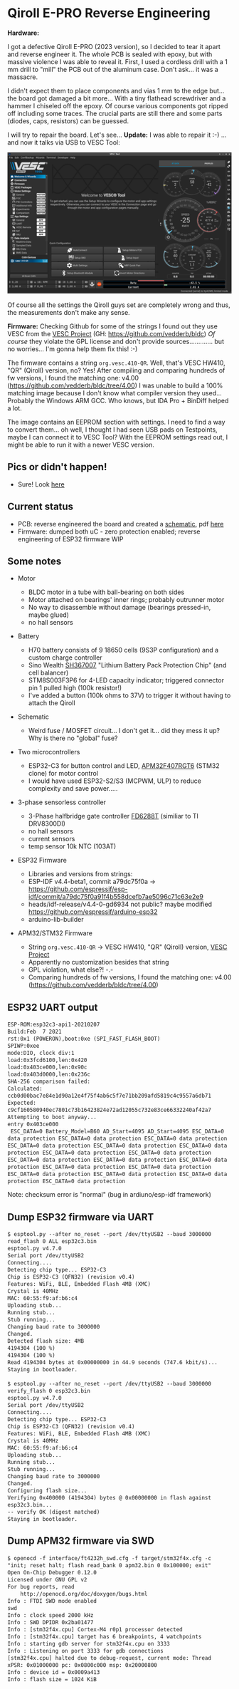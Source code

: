 # Qiroll E-PRO Reverse Engineering

**Hardware:**

I got a defective Qiroll E-PRO (2023 version), so I decided to tear it apart and reverse engineer it.
The whole PCB is sealed with epoxy, but with massive violence I was able to reveal it.
First, I used a cordless drill with a 1 mm drill to "mill" the PCB out of the aluminum case. Don't ask... it was a massacre.

I didn't expect them to place components and vias 1 mm to the edge but... the board got damaged a bit more...
With a tiny flathead screwdriver and a hammer I chiseled off the epoxy. Of course various components got ripped off including some traces.
The crucial parts are still there and some parts (diodes, caps, resistors) can be guessed.

I will try to repair the board. Let's see... **Update:** I was able to repair it :-) ... and now it talks via USB to VESC Tool:

![Qiroll connected to VESC Tool](images/vesctool.png)

Of course all the settings the Qiroll guys set are completely wrong and thus, the measurements don't make any sense.

**Firmware:**
Checking Github for some of the strings I found out they use VESC from the [VESC Project][VESCProject] (GH: https://github.com/vedderb/bldc)
*Of course* they violate the GPL license and don't provide sources............. but no worries... I'm gonna help them fix this! :-)

The firmware contains a string `org.vesc.410-QR`. Well, that's VESC HW410, "QR" (Qiroll) version, no? Yes!
After compiling and comparing hundreds of fw versions, I found the matching one: v4.00 (https://github.com/vedderb/bldc/tree/4.00)
I was unable to build a 100% matching image because I don't know what compiler version they used... Probably the Windows ARM GCC. Who knows, but IDA Pro + BinDiff helped a lot.

The image contains an EEPROM section with settings. I need to find a way to convert them... oh well, I thought I had seen USB pads on Testpoints, maybe I can connect it to VESC Tool? With the EEPROM settings read out, I might be able to run it with a newer VESC version.

## Pics or didn't happen!

- Sure! Look [here](/PICTURES.md)

## Current status

- PCB: reverse engineered the board and created a [schematic](/schematic), pdf [here](/schematic/qiroll.pdf)
- Firmware: dumped both uC - zero protection enabled; reverse engineering of ESP32 firmware WIP

## Some notes

- Motor
  - BLDC motor in a tube with ball-bearing on both sides
  - Motor attached on bearings' inner rings; probably outrunner motor
  - No way to disassemble without damage (bearings pressed-in, maybe glued)
  - no hall sensors

- Battery
  - H70 battery consists of 9 18650 cells (9S3P configuration) and a custom charge controller
  - Sino Wealth [SH367007][SH367007-ds] "Lithium Battery Pack Protection Chip" (and cell balancer)
  - STM8S003F3P6 for 4-LED capacity indicator; triggered connector pin 1 pulled high (100k resistor!)
  - I've added a button (100k ohms to 37V) to trigger it without having to attach the Qiroll

- Schematic
  - Weird fuse / MOSFET circuit... I don't get it... did they mess it up? Why is there no "global" fuse?

- Two microcontrollers
  - ESP32-C3 for button control and LED, [APM32F407RGT6][APM32F407RGT6-ds] (STM32 clone) for motor control
  - I would have used ESP32-S2/S3 (MCPWM, ULP) to reduce complexity and save power.....

- 3-phase sensorless controller
  - 3-Phase halfbridge gate controller [FD6288T][FD6288T-ds] (similiar to TI DRV8300DI)
  - no hall sensors
  - current sensors
  - temp sensor 10k NTC (103AT)

- ESP32 Firmware
  - Libraries and versions from strings:
  - ESP-IDF v4.4-beta1, commit a79dc75f0a -> https://github.com/espressif/esp-idf/commit/a79dc75f0a91f4b558dcefb7ae5096c71c63e2e9
  - heads/idf-release/v4.4-0-gd6934 not public? maybe modified https://github.com/espressif/arduino-esp32
  - arduino-lib-builder

- APM32/STM32 Firmware
  - String `org.vesc.410-QR` -> VESC HW410, "QR" (Qiroll) version, [VESC Project][VESCProject]
  - Apparently no customization besides that string
  - GPL violation, what else?! -.-
  - Comparing hundreds of fw versions, I found the matching one: v4.00 (https://github.com/vedderb/bldc/tree/4.00)

## ESP32 UART output

```
ESP-ROM:esp32c3-api1-20210207
Build:Feb  7 2021
rst:0x1 (POWERON),boot:0xe (SPI_FAST_FLASH_BOOT)
SPIWP:0xee
mode:DIO, clock div:1
load:0x3fcd6100,len:0x420
load:0x403ce000,len:0x90c
load:0x403d0000,len:0x236c
SHA-256 comparison failed:
Calculated: ccb0d00bac7e84e1d90a12e4f75f4ab6c5f7e71bb209afd5819c4c9557a6db71
Expected: c9cf160580940ec7801c73b16423824e72ad12055c732e83ce66332240af42a7
Attempting to boot anyway...
entry 0x403ce000
 ESC_DATA=0 Battery_Model=B60 AD_Start=4095 AD_Start=4095 ESC_DATA=0 data protection ESC_DATA=0 data protection ESC_DATA=0 data protection ESC_DATA=0 data protection ESC_DATA=0 data protection ESC_DATA=0 data protection ESC_DATA=0 data protection ESC_DATA=0 data protection ESC_DATA=0 data protection ESC_DATA=0 data protection ESC_DATA=0 data protection ESC_DATA=0 data protection ESC_DATA=0 data protection ESC_DATA=0 data protection ESC_DATA=0 data protection ESC_DATA=0 data protection ESC_DATA=0 data protection
```

Note: checksum error is "normal" (bug in ardiuno/esp-idf framework)

## Dump ESP32 firmware via UART

```
$ esptool.py --after no_reset --port /dev/ttyUSB2 --baud 3000000 read_flash 0 ALL esp32c3.bin
esptool.py v4.7.0
Serial port /dev/ttyUSB2
Connecting....
Detecting chip type... ESP32-C3
Chip is ESP32-C3 (QFN32) (revision v0.4)
Features: WiFi, BLE, Embedded Flash 4MB (XMC)
Crystal is 40MHz
MAC: 60:55:f9:af:b6:c4
Uploading stub...
Running stub...
Stub running...
Changing baud rate to 3000000
Changed.
Detected flash size: 4MB
4194304 (100 %)
4194304 (100 %)
Read 4194304 bytes at 0x00000000 in 44.9 seconds (747.6 kbit/s)...
Staying in bootloader.

$ esptool.py --after no_reset --port /dev/ttyUSB2 --baud 3000000 verify_flash 0 esp32c3.bin
esptool.py v4.7.0
Serial port /dev/ttyUSB2
Connecting....
Detecting chip type... ESP32-C3
Chip is ESP32-C3 (QFN32) (revision v0.4)
Features: WiFi, BLE, Embedded Flash 4MB (XMC)
Crystal is 40MHz
MAC: 60:55:f9:af:b6:c4
Uploading stub...
Running stub...
Stub running...
Changing baud rate to 3000000
Changed.
Configuring flash size...
Verifying 0x400000 (4194304) bytes @ 0x00000000 in flash against esp32c3.bin...
-- verify OK (digest matched)
Staying in bootloader.
```

## Dump APM32 firmware via SWD

```
$ openocd -f interface/ft4232h_swd.cfg -f target/stm32f4x.cfg -c "init; reset halt; flash read_bank 0 apm32.bin 0 0x100000; exit"
Open On-Chip Debugger 0.12.0
Licensed under GNU GPL v2
For bug reports, read
	http://openocd.org/doc/doxygen/bugs.html
Info : FTDI SWD mode enabled
swd
Info : clock speed 2000 kHz
Info : SWD DPIDR 0x2ba01477
Info : [stm32f4x.cpu] Cortex-M4 r0p1 processor detected
Info : [stm32f4x.cpu] target has 6 breakpoints, 4 watchpoints
Info : starting gdb server for stm32f4x.cpu on 3333
Info : Listening on port 3333 for gdb connections
[stm32f4x.cpu] halted due to debug-request, current mode: Thread
xPSR: 0x01000000 pc: 0x0800c000 msp: 0x20000800
Info : device id = 0x0009a413
Info : flash size = 1024 KiB
```

[SH367007-ds]: https://pdfcoffee.com/sinowealth-sh367008x-038xy-aad01-c160914zh-cn-en-pdf-free.html
[FD6288T-ds]: https://static.qingshow.net/fortiortech/file/1597746029372.pdf
[APM32F407RGT6-ds]: https://global.geehy.com/uploads/tool/APM32F405xG%20407xExG%20datasheet%20V1.7.pdf
[VESCProject]: https://vesc-project.com/
